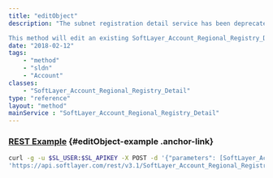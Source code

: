 ```yaml
---
title: "editObject"
description: "The subnet registration detail service has been deprecated. 

This method will edit an existing SoftLayer_Account_Regional_Registry_Detail object. For more detail, see [SoftLayer_Account_Regional_Registry_Detail::createObject](/reference/datatypes/$1/#$2). "
date: "2018-02-12"
tags:
    - "method"
    - "sldn"
    - "Account"
classes:
    - "SoftLayer_Account_Regional_Registry_Detail"
type: "reference"
layout: "method"
mainService : "SoftLayer_Account_Regional_Registry_Detail"
---
```


### [REST Example](#editObject-example) <a href="/article/rest/"><i class="fas fa-question"></i></a> {#editObject-example .anchor-link} 
```bash
curl -g -u $SL_USER:$SL_APIKEY -X POST -d '{"parameters": [SoftLayer_Account_Regional_Registry_Detail]}' \
'https://api.softlayer.com/rest/v3.1/SoftLayer_Account_Regional_Registry_Detail/{SoftLayer_Account_Regional_Registry_DetailID}/editObject'
```
